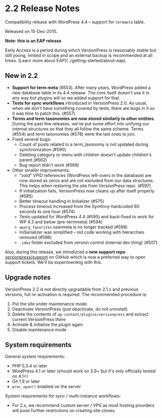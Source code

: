 # 2.2 Release Notes

Compatibility release with WordPress 4.4 – support for `termmeta` table.

Released on 15-Dec-2015.


<div class="note">
  <strong>Note: this is an EAP release</strong>
  <p>Early Access is a period during which VersionPress is reasonably stable but still young, limited in scope and an external backup is recommended at all times. [Learn more about EAP](../getting-started/about-eap).</p>
</div>


## New in 2.2

 - **Support for term meta** (#553). After many years, WordPress added a new database table in its 4.4 release. The core itself doesn't use it in any way but plugins will so we added support for that.
 - **Tests for sync workflows** introduced in VersionPress 2.0. As usual, when we don't have something covered by tests, there are bugs in it so it was time to patch this. (#557)
 - **Terms and term taxonomies are now stored similarly to other entities**. During the past few releases, we've put some effort into unifying our internal structures so that they all follow the same scheme. Terms (#554) and term taxonomies (#578) were the last ones to join.
 - Fixed several bugs:
     - Count of posts related to a term_taxonomy is not updated during synchronization (#590)
     - Deleting category or menu with children doesn't update children's parent (#562)
     - Bug report didn't work (#569)
 - Other smaller improvements:
     - "void" VPID references (WordPress left-overs in the database) are now stored as zeros and are not excluded from our data structures. This helps when restoring the site from VersionPress repo. (#597)   
     - If initialization fails, VersionPress now cleans up after itself properly (#585)
     - Better timeout handling in Initializer (#575)
     - Process timeout increased from the Symfony-hardcoded 60 seconds to one hour (#574)
     - Tests updated for WordPress 4.4 (#595) and back-fixed to work for WP 4.3 and below (pre-termmeta) (#594)
     - `wporg_favorites` usermeta is no longer tracked (#598)
     - IniSerializer was simplified – old code working with hierarchies removed (#596)
     - `.idea` folder excluded from version control (internal dev thing) (#507)

Also, during this release, we introduced a **new support repo** [versionpress/support](https://github.com/versionpress/support) on GitHub which is now a preferred way to open support tickets. We'll be experimenting with this.


## Upgrade notes

VersionPress 2.2 is not directly upgradable from 2.1.x and previous versions, full re-activation is required. The recommended procedure is:

 1. Put the site under maintenance mode
 2. Deactivate VersionPress (just deactivate, do not uninstall)
 3. Delete the contents of `wp-content/plugins/versionpress` and extract current VersionPress there
 4. Activate & initialize the plugin again
 5. Disable maintenance mode


## System requirements

General system requirements:

 - PHP 5.3.4 or later
 - WordPress 4.1 or later (should work on 3.9+ but it's only officially tested on 4.1+)
 - Git 1.9 or later
 - `proc_open()` enabled on the server

System requirements for sync / multi-instance workflows:

 - For 2.x, we recommend custom server / VPS as most hosting providers will pose further restrictions on creating site clones.
